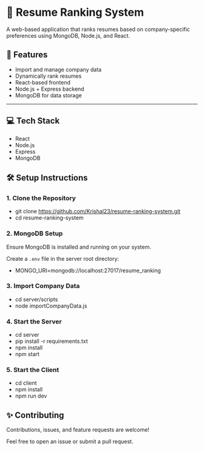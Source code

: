  # 📝 Resume Ranking System
 

 A web-based application that ranks resumes based on company-specific preferences using MongoDB, Node.js, and React.
 

 ## 🚀 Features
 

 -   Import and manage company data
 -   Dynamically rank resumes
 -   React-based frontend
 -   Node.js + Express backend
 -   MongoDB for data storage
 

 ---
 

 ## 💻 Tech Stack
 

 -   React
 -   Node.js
 -   Express
 -   MongoDB
 

 ## 🛠️ Setup Instructions
 

 ### 1. Clone the Repository
 - git clone https://github.com/Krishal23/resume-ranking-system.git
 - cd resume-ranking-system



### 2. MongoDB Setup


Ensure MongoDB is installed and running on your system.


Create a `.env` file in the server root directory:

- MONGO_URI=mongodb://localhost:27017/resume_ranking



### 3. Import Company Data

 - cd server/scripts
 - node importCompanyData.js



### 4. Start the Server

 - cd server
 - pip install -r requirements.txt
 - npm install
 - npm start



### 5. Start the Client

 - cd client
 - npm install
 - npm run dev



## ✨ Contributing


Contributions, issues, and feature requests are welcome!


Feel free to open an issue or submit a pull request.



